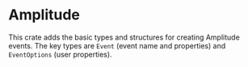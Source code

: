 # Amplitude

This crate adds the basic types and structures for creating Amplitude events. The key types are `Event` (event name and properties) and `EventOptions` (user properties).
